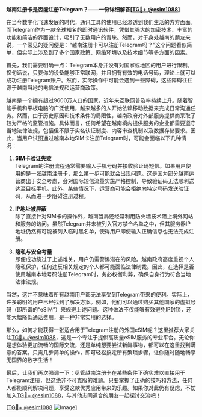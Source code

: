 **越南注册卡是否能注册Telegram？——一份详细解答[[TG💪+ @esim1088](https://t.me/s/esim1088)]**

在当今数字化飞速发展的时代，通讯工具的使用已经渗透到我们生活的方方面面。而Telegram作为一款全球知名的即时通讯软件，凭借其强大的加密技术、丰富的功能和简洁的界面设计，吸引了无数用户的青睐。然而，对于身处越南的朋友来说，一个常见的疑问便是：“越南注册卡可以注册Telegram吗？”这个问题看似简单，但实际上涉及到了多个国家政策、网络环境以及技术细节等多方面的因素。

首先，我们需要明确一点：Telegram本身并没有对国家或地区的用户进行限制。换句话说，只要你的设备能够正常联网，并且拥有有效的电话号码，理论上就可以成功注册Telegram账户。然而，实际操作中可能会遇到一些障碍，这些障碍往往源于越南当地的电信法规和运营商政策。

越南是一个拥有超过9600万人口的国家，近年来互联网普及率持续上升。随着智能手机和平板电脑的广泛使用，越来越多的人开始依赖移动数据来完成日常沟通任务。然而，由于历史原因和技术条件的局限性，越南政府对外部服务提供商采取了较为严格的监管措施。具体而言，任何希望在越南境内提供服务的企业都需要遵守当地法律法规，包括但不限于实名认证制度、内容审查机制以及数据存储要求。因此，当用户试图通过越南本地SIM卡注册Telegram时，可能会面临以下几种情况：

1. **SIM卡验证失败**  
   Telegram的注册流程通常需要输入手机号码并接收验证码短信。如果用户使用的是一张越南注册卡，那么第一步可能就会出现问题。这是因为部分越南运营商出于安全考虑，会对国际短信流量实施严格控制，导致验证码无法顺利送达至目标手机。此外，某些情况下，运营商可能会拒绝向特定号码发送验证码，从而进一步阻碍注册过程。

2. **IP地址被屏蔽**  
   除了直接针对SIM卡的操作外，越南当局还经常利用防火墙技术阻止境外网站和服务的访问。虽然Telegram并未被列入官方禁令名单之中，但其服务器IP地址仍然有可能被列入临时黑名单，使得用户即使输入正确信息也无法完成注册。

3. **隐私与安全考量**  
   即便成功绕过了上述难关，用户仍需警惕潜在的风险。越南政府高度重视个人隐私保护，任何违反相关规定的个人都可能面临法律制裁。因此，在选择是否使用越南本地号码注册Telegram时，务必权衡利弊，确保自身行为符合当地法律法规。

当然，这并不意味着所有越南用户都无法享受到Telegram带来的便利。实际上，许多聪明的用户已经找到了解决方案。例如，他们可以通过购买其他国家的虚拟号码（即所谓的“eSIM”）来规避上述问题。这种做法不仅能够有效避免IP封锁，还能大幅降低通话费用，是一种非常实用的选择。

那么，如何才能获得一张适合用于Telegram注册的外国eSIM呢？这里推荐大家关注[TG💪+ @esim1088](https://t.me/s/esim1088)，这是一个专注于提供高质量eSIM服务的专业平台。无论你是想体验更加流畅的国际交流，还是单纯想要尝试新鲜事物，都可以在这里找到满意的答案。只需几步简单的操作，即可轻松搞定所有繁琐步骤，让你随时随地畅享无国界的数字生活！

最后，让我们再次强调一下：尽管越南注册卡在某些条件下确实难以直接用于Telegram注册，但这绝非不可克服的难题。只要掌握了正确的技巧和方法，任何人都能顺利解决问题，享受这款优秀应用带来的乐趣。如果你对此仍有疑虑，不妨加入[TG💪+ @esim1088](https://t.me/s/esim1088)，与其他志同道合的朋友一起探讨交流吧！

[[TG💪+ @esim1088](https://t.me/s/esim1088) ![Image](https://i.postimg.cc/4NQfJmqS/Snipaste-2025-05-13-00-14-12.png)]